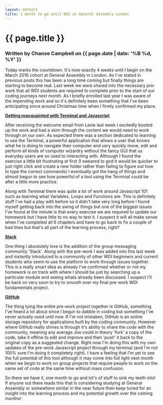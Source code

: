 ```yaml
---
layout: default
title: 1 month to go until WDI at General Assembly London
---
```

<h1 class="header-name">{{ page.title }}</h1>
<h3 class="header-name">Written by Chanse Campbell on {{ page.date | date: '%B %d, %Y' }}</h3>

Today marks the countdown. It's now exactly 4 weeks until I begin on the March 2016 cohort at General Assembly in London. As I've stated in previous posts this has been a long time coming but finally things are starting to become real. Last week we were shared into the necessary pre-work that all WDI students are required to complete prior to the start of our coding journeys next month. As I briefly enrolled last year I was aware of the impending work and so it's definitely been something that I've been anticipating since around Christmas time when I firmly confirmed my place.

<span style="text-decoration:underline;"><strong>Getting reacquainted with Terminal and Javascript</strong></span>

After receiving the welcome email from Lexie last week I excitedly booted up the work and had a skim through the content we would need to work through on our own. As expected there was a section dedicated to learning to use the Terminal, a powerful application that allows a user that knows what he is doing to navigate their computer and very quickly move, edit and perform all kinds of computer wizardry without the fancy GUI that us everyday users are so used to interacting with. Although I found the exercise a little bit frustrating at first (I sweared to god it would be quicker to just right click and create a new folder rather than failing to figure out how to type the correct commands) I eventually got the hang of things and almost begun to see how powerful of a tool using the Terminal could be after a little more practice.

Along with Terminal there was quite a lot of work around Javascript 101 such as learning what Variables, Loops and Functions are. This is definitely stuff I've had a play with before so it didn't take very long before I found myself getting back into the swing of things but one of the biggest issues I've found at the minute is that every exercise we are required to update our homework but I have little to no way to test it. I suspect it will all make sense when I've completed all 6 chapters and have to go back to fix a couple of bad lines but that's all part of the learning process, right?

<span style="text-decoration:underline;"><strong>Slack</strong></span>

One thing I absolutely love is the addition of the group messaging community 'Slack'. Along with the pre-work I was added into this last week and instantly introduced to a community of other WDI beginners and current students who seem to use the platform to work through issues together. This is a really smart idea as already I've confirmed whether or not my homework is on track with where I should be just by searching up a particular module and seeing whats already been discussed. I suspect I'll be back on very soon to try to smooth over my final pre-work WDI fundamentals project.

<strong><span style="text-decoration:underline;">GitHub</span></strong>

The thing tying the entire pre-work project together is GitHub, something I've heard a lot about since I begun to dabble in coding but something I've never actually used until now. If I'm not mistaken, GitHub is an online storage repository for applications built by the coding community. However where GitHub really shines is through it's ability to share the code with the community, meaning any average Joe could in theory 'fork' a copy of the code, take it offline to edit and improve and then 'push' it back to the original copy as a suggested change. Right now I'm doing this with my own updates of the pre-work Javascript project through my terminal (and I'm not 100% sure I'm doing it completely right). I have a feeling that I'm yet to see the full potential of this tool although it may come into full light next month when we begin to work on group projects that require people to work on the same set of code at the same time without mass confusion.

So there we have it, one month to go and lot's of stuff to sink my teeth into! If anyone out there reads this that is considering studying at General Assembly or somewhere similar in the near future then keep tuned for an insight into the learning process and my potential growth over the coming months!
